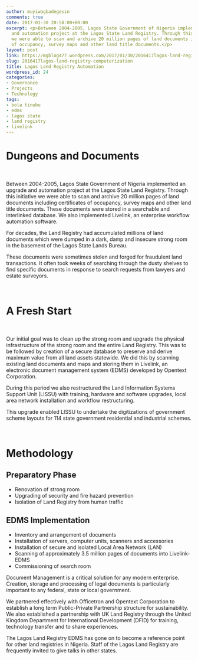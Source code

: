 ```yaml
---
author: muyiwagbadegesin
comments: true
date: 2017-01-30 20:58:00+00:00
excerpt: <p>Between 2004-2005, Lagos State Government of Nigeria implemented an upgrade
  and automation project at the Lagos State Land Registry. Through this initiative
  we were able to scan and archive 20 million pages of land documents including certificates
  of occupancy, survey maps and other land title documents.</p>
layout: post
link: https://mgblog477.wordpress.com/2017/01/30/2016417lagos-land-registry-computerization/
slug: 2016417lagos-land-registry-computerization
title: Lagos Land Registry Automation
wordpress_id: 24
categories:
- Governance
- Projects
- Technology
tags:
- bola tinubu
- edms
- lagos state
- land registry
- livelink
---
```


# Dungeons and Documents

 

Between 2004-2005, Lagos State Government of Nigeria implemented an upgrade and automation project at the Lagos State Land Registry. Through this initiative we were able to scan and archive 20 million pages of land documents including certificates of occupancy, survey maps and other land title documents. These documents were stored in a searchable and interlinked database. We also implemented Livelink, an enterprise workflow automation software.

For decades, the Land Registry had accumulated millions of land documents which were dumped in a dark, damp and insecure strong room in the basement of the Lagos State Lands Bureau.

These documents were sometimes stolen and forged for fraudulent land transactions. It often took weeks of searching through the dusty shelves to find specific documents in response to search requests from lawyers and estate surveyors. 

 

# A Fresh Start

 

Our initial goal was to clean up the strong room and upgrade the physical infrastructure of the strong room and the entire Land Registry. This was to be followed by creation of a secure database to preserve and derive maximum value from all land assets statewide.  We did this by scanning existing land documents and maps and storing them in Livelink, an electronic document management system (EDMS) developed by Opentext Corporation.

During this period we also restructured the Land Information Systems Support Unit (LISSU) with training, hardware and software upgrades, local area network installation and workflow restructuring.

This upgrade enabled LISSU to undertake the digitizations of government scheme layouts for 114 state government residential and industrial schemes.

 

# Methodology

## Preparatory Phase

  * Renovation of strong room
  * Upgrading of security and fire hazard prevention
  * Isolation of Land Registry from human traffic

## EDMS Implementation

  * Inventory and arrangement of documents
  * Installation of servers, computer units, scanners and accessories
  * Installation of secure and isolated Local Area Network (LAN)
  * Scanning of approximately 3.5 million pages of documents into Livelink-EDMS
  * Commissioning of search room

Document Management is a critical solution for any modern enterprise. Creation, storage and processing of legal documents is particularly important to any federal, state or local government.

We partnered effectively with Officetron and Opentext Corporation to establish a long term Public-Private Partnership structure for sustainability.  We also established a partnership with UK Land Registry through the United Kingdom Department for International Development (DFID) for training, technology transfer and to share experiences.

The Lagos Land Registry EDMS has gone on to become a reference point for other land registries in Nigeria. Staff of the Lagos Land Registry are frequently invited to give talks in other states. 
